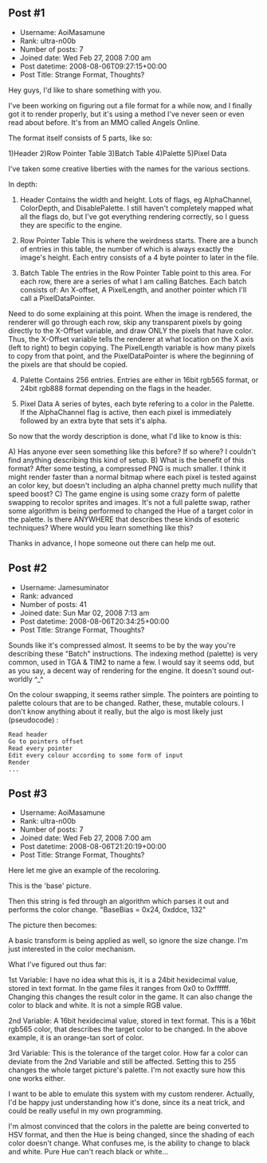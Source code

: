 ## Post #1
- Username: AoiMasamune
- Rank: ultra-n00b
- Number of posts: 7
- Joined date: Wed Feb 27, 2008 7:00 am
- Post datetime: 2008-08-06T09:27:15+00:00
- Post Title: Strange Format, Thoughts?

Hey guys, I'd like to share something with you.

I've been working on figuring out a file format for a while now, and I finally got it to render properly, but it's using a method I've never seen or even read about before. It's from an MMO called Angels Online.

The format itself consists of 5 parts, like so:

1)Header
2)Row Pointer Table
3)Batch Table
4)Palette
5)Pixel Data

I've taken some creative liberties with the names for the various sections.

In depth:
1) Header
Contains the width and height. Lots of flags, eg AlphaChannel, ColorDepth, and DisablePalette. I still haven't completely mapped what all the flags do, but I've got everything rendering correctly, so I guess they are specific to the engine.

2) Row Pointer Table
This is where the weirdness starts. There are a bunch of entries in this table, the number of which is always exactly the image's height. Each entry consists of a 4 byte pointer to later in the file.

3) Batch Table
The entries in the Row Pointer Table point to this area. For each row, there are a series of what I am calling Batches. Each batch consists of: An X-offset, A PixelLength, and another pointer which I'll call a PixelDataPointer. 

Need to do some explaining at this point. When the image is rendered, the renderer will go through each row, skip any transparent pixels by going directly to the X-Offset variable, and draw ONLY the pixels that have color. Thus, the X-Offset variable tells the renderer at what location on the X axis (left to right) to begin copying. The PixelLength variable is how many pixels to copy from that point, and the PixelDataPointer is where the beginning of the pixels are that should be copied.   

4) Palette
Contains 256 entries. Entries are either in 16bit rgb565 format, or 24bit rgb888 format depending on the flags in the header.

5) Pixel Data
A series of bytes, each byte refering to a color in the Palette. If the AlphaChannel flag is active, then each pixel is immediately followed by an extra byte that sets it's alpha. 



So now that the wordy description is done, what I'd like to know is this: 

A) Has anyone ever seen something like this before? If so where? I couldn't find anything describing this kind of setup.
B) What is the benefit of this format? After some testing, a compressed PNG is much smaller. I think it might render faster than a normal bitmap where each pixel is tested against an color key, but doesn't including an alpha channel pretty much nullify that speed boost?
C) The game engine is using some crazy form of palette swapping to recolor sprites and images. It's not a full palette swap, rather some algorithm is being performed to changed the Hue of a target color in the palette. Is there ANYWHERE that describes these kinds of esoteric techniques? Where would you learn something like this?

Thanks in advance, I hope someone out there can help me out.
## Post #2
- Username: Jamesuminator
- Rank: advanced
- Number of posts: 41
- Joined date: Sun Mar 02, 2008 7:13 am
- Post datetime: 2008-08-06T20:34:25+00:00
- Post Title: Strange Format, Thoughts?

Sounds like it's compressed almost.  It seems to be by the way you're describing these "Batch" instructions.
The indexing method (palette) is very common, used in TGA & TIM2 to name a few.  I would say it seems odd, but as you say, a decent way of rendering for the engine.  It doesn't sound out-worldly ^_^

On the colour swapping, it seems rather simple.  The pointers are pointing to palette colours that are to be changed.  Rather, these, mutable colours.  I don't know anything about it really, but the algo is most likely just (pseudocode) :

```
Read header
Go to pointers offset
Read every pointer
Edit every colour according to some form of input
Render
...

```
## Post #3
- Username: AoiMasamune
- Rank: ultra-n00b
- Number of posts: 7
- Joined date: Wed Feb 27, 2008 7:00 am
- Post datetime: 2008-08-06T21:20:19+00:00
- Post Title: Strange Format, Thoughts?

Here let me give an example of the recoloring.

This is the 'base' picture.


Then this string is fed through an algorithm which parses it out and performs the color change.
"BaseBias = 0x24, 0xddce, 132"

The picture then becomes:


A basic transform is being applied as well, so ignore the size change. I'm just interested in the color mechanism.

What I've figured out thus far:

1st Variable:
I have no idea what this is, it is a 24bit hexidecimal value, stored in text format. In the game files it ranges from 0x0 to 0xffffff. Changing this changes the result color in the game. It can also change the color to black and white. It is not a simple RGB value.

2nd Variable:
A 16bit hexidecimal value, stored in text format. This is a 16bit rgb565 color, that describes the target color to be changed. In the above example, it is an orange-tan sort of color. 

3rd Variable:
This is the tolerance of the target color. How far a color can deviate from the 2nd Variable and still be affected. Setting this to 255 changes the whole target picture's palette. I'm not exactly sure how this one works either. 

I want to be able to emulate this system with my custom renderer. Actually, I'd be happy just understanding how it's done, since its a neat trick, and could be really useful in my own programming. 

I'm almost convinced that the colors in the palette are being converted to HSV format, and then the Hue is being changed, since the shading of each color doesn't change. What confuses me, is the ability to change to black and white. Pure Hue can't reach black or white...
